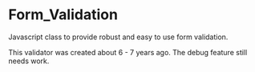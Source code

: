 Form_Validation
===============

Javascript class to provide robust and easy to use form validation.

This validator was created about 6 - 7 years ago. 
The debug feature still needs work.
